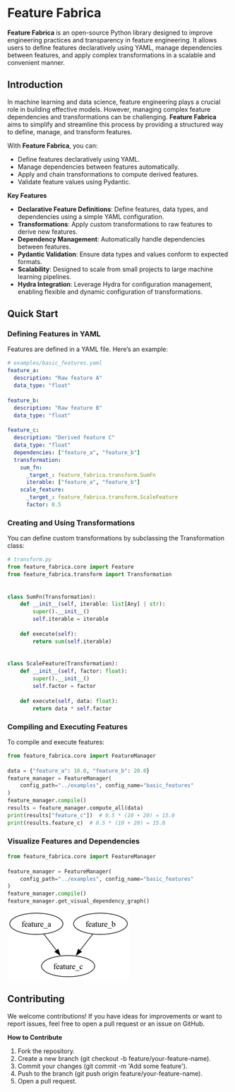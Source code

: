 # Feature Fabrica

**Feature Fabrica** is an open-source Python library designed to improve engineering practices and transparency in feature engineering. It allows users to define features declaratively using YAML, manage dependencies between features, and apply complex transformations in a scalable and convenient manner.

## **Introduction**

In machine learning and data science, feature engineering plays a crucial role in building effective models. However, managing complex feature dependencies and transformations can be challenging. **Feature Fabrica** aims to simplify and streamline this process by providing a structured way to define, manage, and transform features.

With **Feature Fabrica**, you can:

- Define features declaratively using YAML.
- Manage dependencies between features automatically.
- Apply and chain transformations to compute derived features.
- Validate feature values using Pydantic.

**Key Features**

- **Declarative Feature Definitions**: Define features, data types, and dependencies using a simple YAML configuration.
- **Transformations**: Apply custom transformations to raw features to derive new features.
- **Dependency Management**: Automatically handle dependencies between features.
- **Pydantic Validation**: Ensure data types and values conform to expected formats.
- **Scalability**: Designed to scale from small projects to large machine learning pipelines.
- **Hydra Integration**: Leverage Hydra for configuration management, enabling flexible and dynamic configuration of transformations.

## **Quick Start**

### **Defining Features in YAML**

Features are defined in a YAML file. Here’s an example:

```yaml
# examples/basic_features.yaml
feature_a:
  description: "Raw feature A"
  data_type: "float"

feature_b:
  description: "Raw feature B"
  data_type: "float"

feature_c:
  description: "Derived feature C"
  data_type: "float"
  dependencies: ["feature_a", "feature_b"]
  transformation:
    sum_fn:
      _target_: feature_fabrica.transform.SumFn
      iterable: ["feature_a", "feature_b"]
    scale_feature:
      _target_: feature_fabrica.transform.ScaleFeature
      factor: 0.5

```

### **Creating and Using Transformations**

You can define custom transformations by subclassing the Transformation class:

```python
# transform.py
from feature_fabrica.core import Feature
from feature_fabrica.transform import Transformation


class SumFn(Transformation):
    def __init__(self, iterable: list[Any] | str):
        super().__init__()
        self.iterable = iterable

    def execute(self):
        return sum(self.iterable)


class ScaleFeature(Transformation):
    def __init__(self, factor: float):
        super().__init__()
        self.factor = factor

    def execute(self, data: float):
        return data * self.factor
```

### **Compiling and Executing Features**

To compile and execute features:

```python
from feature_fabrica.core import FeatureManager

data = {"feature_a": 10.0, "feature_b": 20.0}
feature_manager = FeatureManager(
    config_path="../examples", config_name="basic_features"
)
feature_manager.compile()
results = feature_manager.compute_all(data)
print(results["feature_c"])  # 0.5 * (10 + 20) = 15.0
print(results.feature_c)  # 0.5 * (10 + 20) = 15.0
```

### Visualize Features and Dependencies

```python
from feature_fabrica.core import FeatureManager

feature_manager = FeatureManager(
    config_path="../examples", config_name="basic_features"
)
feature_manager.compile()
feature_manager.get_visual_dependency_graph()
```

![image.png](media/example.png)

## **Contributing**

We welcome contributions! If you have ideas for improvements or want to report issues, feel free to open a pull request or an issue on GitHub.

**How to Contribute**

1. Fork the repository.
2. Create a new branch (git checkout -b feature/your-feature-name).
3. Commit your changes (git commit -m 'Add some feature').
4. Push to the branch (git push origin feature/your-feature-name).
5. Open a pull request.
